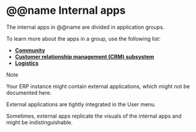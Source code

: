 ﻿# @@name Internal apps
 
The internal apps in @@name are divided in application groups.

To learn more about the apps in a group, use the following list:

- **[Community](https://docs.erp.net/tech/modules/community/index.html)**
- **[Customer relationship management (CRM) subsystem](https://docs.erp.net/tech/modules/crm/index.html)**
- **[Logistics](https://docs.erp.net/tech/modules/logistics/index.html)**

> [!note]
> 
> Your ERP instance might contain external applications, which might not be documented here.
> 
> External applications are tightly integrated in the User menu.
> 
> Sometimes, external apps replicate the visuals of the internal apps and might be indistinguishable.
